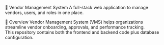 🛒 Vendor Management System
A full-stack web application to manage vendors, users, and roles in one place.

🚀 Overview
Vendor Management System (VMS) helps organizations streamline vendor onboarding, approvals, and performance tracking.  
This repository contains both the frontend and backend code plus database configuration.
